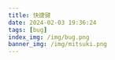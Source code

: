 ```yaml
---
title: 快捷键
date: 2024-02-03 19:36:24
tags: [bug]
index_img: /img/bug.png
banner_img: /img/mitsuki.png
---
```

